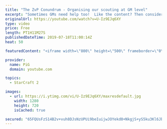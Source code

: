 ```yaml
---
title: "The ZvP Conundrum - Organising our scouting at GM level"
excerpt: "Sometimes GMs need help too!  Like the content? Then consider to leave a thumbs up and subscribe! ;) Videos don’t appear in your feed and you want to get notified about new uploads? Press the bell Icon :) -- Watch live at https://www.twitch.tv/x5_pig My Website: https://pigstarcraft.com/ My Twitter:"
originalUrl: https://youtube.com/watch?v=U-Iz9EJq6XY
type: video
price: Free
length: PT1H11M27S
publishedDateTime: 2019-07-18T11:00:14Z
heat: 50

featuredContent: "<iframe width=\"800\" height=\"500\" frameborder=\"0\" src=\"https://www.youtube.com/embed/U-Iz9EJq6XY\" allow=\"accelerometer; autoplay; encrypted-media; gyroscope; picture-in-picture\" allowfullscreen></iframe>"

provider:
  name: PiG
  domain: youtube.com

topics:
  - StarCraft 2

images:
  - url: https://i.ytimg.com/vi/U-Iz9EJq6XY/maxresdefault.jpg
    width: 1280
    height: 720
    isCached: true

secured: "65FQUsFzS14B2v+vuh8DJsNzUPUi9beIuijwJOYekd0+NkgjS+yS5ku3Kl6Jb8pid3AdiubyOKKomCS41FuveaVitPL4S3fZ78bgaWu0NXogN1A4Y2jHF3HlZqE4l9IndN5xQNdK0l/19i6Q45YMLIcXP22A8V6eluKaV8Z90hPvJ1yvToYyhqx9Z70BWccTA9WvJ/9peOj2vcpKInXv1FNp4hc6077Ts2nIXSrOznmOtOlmGKy83aVKaGuC6kN0UOKw8+/aB10b7l9mg/6w9KZQW8b+N0L/8P+YUvPL+3ZQQ+Ckvv9uB1JpJEchNvQhD/GXSg1IG01lZMU+mmkb39sAz+TYzDynPkklWt3FA36+09fOIrUUjk5GF1NI2Pbxsr9hDAYLbr6v3aOoUBL8jc/nYDNR0VJSNS8wgCqjLmI=;qUAwF1ox+D5i4PZ7JdVFCw=="
---
```


